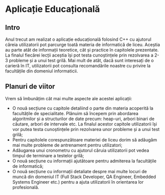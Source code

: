 # Aplicație Educațională
## Intro
Anul trecut am realizat o aplicație educațională folosind C++ cu ajutorul căreia utilizatorii pot parcurge toată materia de informatică de liceu. Aceștia au parte atât de informații teoretice, cât și practice în capitolele prezentate. La finalul fiecărei lecții aceștia își pot testa cunoștințele prin rezolvarea a 2-3 probleme și a unui test grilă. Mai mult de atât, dacă sunt interesați de o carieră în IT, utilizatorii pot consulta recomandările noastre cu privire la facultățile din domeniul informaticii.

## Planuri de viitor
Vrem să îmbunățim cât mai multe aspecte ale acestei aplicații:
- O nouă secțiune cu capitole detaliind o parte din materia acoperită la facultățile de specialitate. Plănuim să începem prin abordarea algoritmilor și a structurilor de date precum: heap-uri, arbori binari de căutare, arbori de intervale etc. La finalul acestor capitole utilizatorii își vor putea testa cunoștințele prin rezolvarea unor probleme și a unui test grilă;
- Pentru capitolele corespunzătoare materiei de liceu dorim să adăugăm mai multe probleme de antrenament pentru utilizatori;
- Adăugarea unui cronometru cu ajutorul căruia utilizatorii pot vedea timpul de terminare a testelor grilă;
- O nouă secțiune cu informații ajutătoare pentru admiterea la facultățile de informatică;
- O nouă secțiune cu informații detaliate despre mai multe locuri de muncă din domeniul IT (Full Stack Developer, QA Engineer, Embedded Systems Engineer etc.) pentru a ajuta utilizatorii în orientarea lor profesională.
